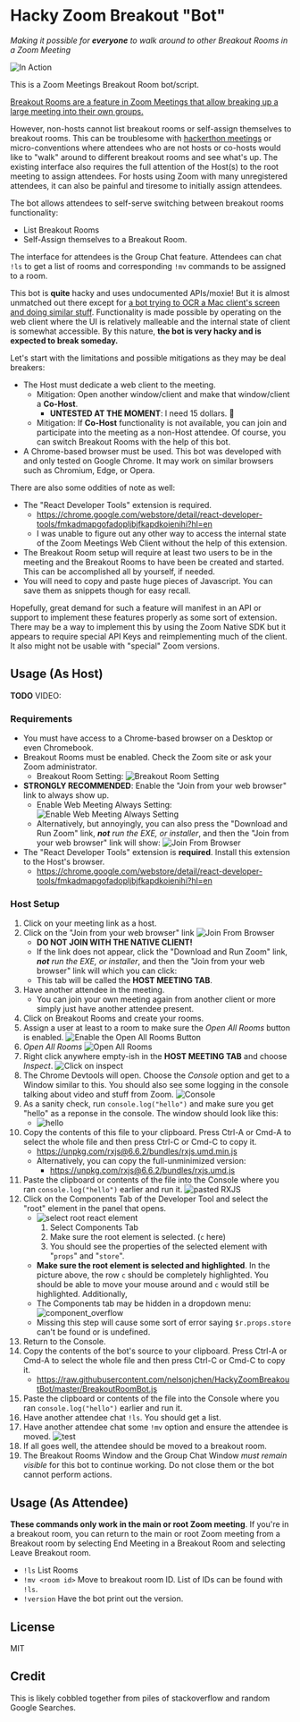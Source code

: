 # Hacky Zoom Breakout "Bot"

*Making it possible for **everyone** to walk around to other Breakout Rooms in a Zoom Meeting*

![In Action](./img/in_action.png)

This is a Zoom Meetings Breakout Room bot/script.

[Breakout Rooms are a feature in Zoom Meetings that allow breaking up a large meeting into their own groups.][breakoutroominfo]

However, non-hosts cannot list breakout rooms or self-assign themselves to breakout rooms. This can be troublesome with [hackerthon meetings][desertpyhack] or micro-conventions where attendees who are not hosts or co-hosts would like to "walk" around to different breakout rooms and see what's up. The existing interface also requires the full attention of the Host(s) to the root meeting to assign attendees. For hosts using Zoom with many unregistered attendees, it can also be painful and tiresome to initially assign attendees.

The bot allows attendees to self-serve switching between breakout rooms functionality:

* List Breakout Rooms
* Self-Assign themselves to a Breakout Room.

The interface for attendees is the Group Chat feature. Attendees can chat `!ls` to get a list of rooms and corresponding `!mv` commands to be assigned to a room.

This bot is **quite** hacky and uses undocumented APIs/moxie! But it is almost unmatched out there except for [a bot trying to OCR a Mac client's screen and doing similar stuff][ocrbreakoutroombot]. Functionality is made possible by operating on the web client where the UI is relatively malleable and the internal state of client is somewhat accessible. By this nature, **the bot is very hacky and is expected to break someday.**

Let's start with the limitations and possible mitigations as they may be deal breakers:

* The Host must dedicate a web client to the meeting.
    * Mitigation: Open another window/client and make that window/client a **Co-Host**.
        * **UNTESTED AT THE MOMENT**: I need 15 dollars. 💸
    * Mitigation: If **Co-Host** functionality is not available, you can join and participate into the meeting as a non-Host attendee. Of course, you can switch Breakout Rooms with the help of this bot.
* A Chrome-based browser must be used. This bot was developed with and only tested on Google Chrome. It may work on similar browsers such as Chromium, Edge, or Opera.

There are also some oddities of note as well:

* The "React Developer Tools" extension is required.
    * https://chrome.google.com/webstore/detail/react-developer-tools/fmkadmapgofadopljbjfkapdkoienihi?hl=en
    * I was unable to figure out any other way to access the internal state of the Zoom Meetings Web Client without the help of this extension.
* The Breakout Room setup will require at least two users to be in the meeting and the Breakout Rooms to have been be created and started. This can be accomplished all by yourself, if needed.
* You will need to copy and paste huge pieces of Javascript. You can save them as snippets though for easy recall.

Hopefully, great demand for such a feature will manifest in an API or support to implement these features properly as some sort of extension. There may be a way to implement this by using the Zoom Native SDK but it appears to require special API Keys and reimplementing much of the client. It also might not be usable with "special" Zoom versions.

## Usage (As Host)

**TODO** VIDEO:

### Requirements

* You must have access to a Chrome-based browser on a Desktop or even Chromebook.
* Breakout Rooms must be enabled. Check the Zoom site or ask your Zoom administrator.
    * Breakout Room Setting:
        ![Breakout Room Setting](./img/breakout_room_setting.png)
* **STRONGLY RECOMMENDED**: Enable the "Join from your web browser" link to always show up.
    * Enable Web Meeting Always Setting:
        ![Enable Web Meeting Always Setting](./img/enable_web_meeting_always.png)
    * Alternatively, but annoyingly, you can also press the "Download and Run Zoom" link, ***not** run the EXE, or installer*, and then the "Join from your web browser" link will show:
        ![Join From Browser](./img/join_from_browser.png)
* The "React Developer Tools" extension is **required**. Install this extension to the Host's browser.
    * https://chrome.google.com/webstore/detail/react-developer-tools/fmkadmapgofadopljbjfkapdkoienihi?hl=en

### Host Setup

1. Click on your meeting link as a host.
2. Click on the "Join from your web browser" link
    ![Join From Browser](./img/join_from_browser.png)
    * **DO NOT JOIN WITH THE NATIVE CLIENT!**
    * If the link does not appear, click the "Download and Run Zoom" link, ***not** run the EXE, or installer*, and then the "Join from your web browser" link will which you can click:
    * This tab will be called the **HOST MEETING TAB**.
3. Have another attendee in the meeting.
    * You can join your own meeting again from another client or more simply just have another attendee present.
4. Click on Breakout Rooms and create your rooms.
5. Assign a user at least to a room to make sure the *Open All Rooms* button is enabled.
    ![Enable the Open All Rooms Button](./img/enable_open_all_rooms.png)
6. *Open All Rooms*
    ![Open All Rooms](./img/open_all_rooms.png)
7. Right click anywhere empty-ish in the **HOST MEETING TAB** and choose *Inspect*.
    ![Click on inspect](./img/inspect.png)
8. The Chrome Devtools will open. Choose the *Console* option and get to a Window similar to this. You should also see some logging in the console talking about video and stuff from Zoom.
    ![Console](./img/console.png)
9. As a sanity check, run `console.log("hello")` and make sure you get "hello" as a reponse in the console. The window should look like this:
    * ![hello](./img/hello.png)
10. Copy the contents of this file to your clipboard. Press Ctrl-A or Cmd-A to select the whole file and then press Ctrl-C or Cmd-C to copy it.
    * https://unpkg.com/rxjs@6.6.2/bundles/rxjs.umd.min.js
    * Alternatively, you can copy the full-unminimized version:
        * https://unpkg.com/rxjs@6.6.2/bundles/rxjs.umd.js
11. Paste the clipboard or contents of the file into the Console where you ran `console.log("hello")` earlier and run it.
    ![pasted RXJS](./img/pasted_rxjs.png)
12. Click on the Components Tab of the Developer Tool and select the "root" element in the panel that opens.
    * ![select root react element](./img/select_root_react.png)
        1. Select Components Tab
        2. Make sure the root element is selected. (`c` here)
        3. You should see the properties of the selected element with "`props`" and "`store`".
    * **Make sure the root element is selected and highlighted**. In the picture above, the row `c` should be completely highlighted. You should be able to move your mouse around and `c` would still be highlighted. Additionally,
    * The Components tab may be hidden in a dropdown menu:
            ![component_overflow](./img/component_overflow.png)
    * Missing this step will cause some sort of error saying `$r.props.store` can't be found or is undefined.
13. Return to the Console.
14. Copy the contents of the bot's source to your clipboard. Press Ctrl-A or Cmd-A to select the whole file and then press Ctrl-C or Cmd-C to copy it.
    * https://raw.githubusercontent.com/nelsonjchen/HackyZoomBreakoutBot/master/BreakoutRoomBot.js
15. Paste the clipboard or contents of the file into the Console where you ran `console.log("hello")` earlier and run it.
16. Have another attendee chat `!ls`. You should get a list.
17. Have another attendee chat some `!mv` option and ensure the attendee is moved.
    ![test](./img/test.png)
18. If all goes well, the attendee should be moved to a breakout room.
19. The Breakout Rooms Window and the Group Chat Window *must remain visible* for this bot to continue working. Do not close them or the bot cannot perform actions.

## Usage (As Attendee)

**These commands only work in the main or root Zoom meeting**. If you're in a breakout room, you can return to the main or root Zoom meeting from a Breakout room by selecting End Meeting in a Breakout Room and selecting Leave Breakout room.

* `!ls` List Rooms
* `!mv <room id>` Move to breakout room ID. List of IDs can be found with `!ls`.
* `!version` Have the bot print out the version.

## License

MIT

## Credit

This is likely cobbled together from piles of stackoverflow and random Google Searches.

[breakoutroominfo]: https://support.zoom.us/hc/en-us/articles/206476093-Enabling-breakout-rooms
[ocrbreakoutroombot]: https://github.com/ottoscholten/zoomChatBot
[desertpyhack]: https://www.meetup.com/Phoenix-Python-Meetup-Group/events/272227324/
[desertpy]: https://www.meetup.com/Phoenix-Python-Meetup-Group
